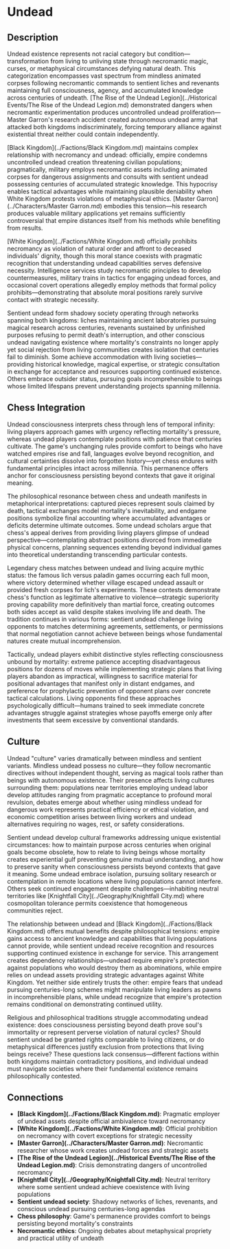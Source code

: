 <!-- Expanded by AI: 2025-10-13 -->

# Undead

## Description

Undead existence represents not racial category but condition—transformation from living to unliving state through necromantic magic, curses, or metaphysical circumstances defying natural death. This categorization encompasses vast spectrum from mindless animated corpses following necromantic commands to sentient liches and revenants maintaining full consciousness, agency, and accumulated knowledge across centuries of undeath. [The Rise of the Undead Legion](../Historical Events/The Rise of the Undead Legion.md) demonstrated dangers when necromantic experimentation produces uncontrolled undead proliferation—Master Garron's research accident created autonomous undead army that attacked both kingdoms indiscriminately, forcing temporary alliance against existential threat neither could contain independently.

[Black Kingdom](../Factions/Black Kingdom.md) maintains complex relationship with necromancy and undead: officially, empire condemns uncontrolled undead creation threatening civilian populations; pragmatically, military employs necromantic assets including animated corpses for dangerous assignments and consults with sentient undead possessing centuries of accumulated strategic knowledge. This hypocrisy enables tactical advantages while maintaining plausible deniability when White Kingdom protests violations of metaphysical ethics. [Master Garron](../Characters/Master Garron.md) embodies this tension—his research produces valuable military applications yet remains sufficiently controversial that empire distances itself from his methods while benefiting from results.

[White Kingdom](../Factions/White Kingdom.md) officially prohibits necromancy as violation of natural order and affront to deceased individuals' dignity, though this moral stance coexists with pragmatic recognition that understanding undead capabilities serves defensive necessity. Intelligence services study necromantic principles to develop countermeasures, military trains in tactics for engaging undead forces, and occasional covert operations allegedly employ methods that formal policy prohibits—demonstrating that absolute moral positions rarely survive contact with strategic necessity.

Sentient undead form shadowy society operating through networks spanning both kingdoms: liches maintaining ancient laboratories pursuing magical research across centuries, revenants sustained by unfinished purposes refusing to permit death's interruption, and other conscious undead navigating existence where mortality's constraints no longer apply yet social rejection from living communities creates isolation that centuries fail to diminish. Some achieve accommodation with living societies—providing historical knowledge, magical expertise, or strategic consultation in exchange for acceptance and resources supporting continued existence. Others embrace outsider status, pursuing goals incomprehensible to beings whose limited lifespans prevent understanding projects spanning millennia.

## Chess Integration

Undead consciousness interprets chess through lens of temporal infinity: living players approach games with urgency reflecting mortality's pressure, whereas undead players contemplate positions with patience that centuries cultivate. The game's unchanging rules provide comfort to beings who have watched empires rise and fall, languages evolve beyond recognition, and cultural certainties dissolve into forgotten history—yet chess endures with fundamental principles intact across millennia. This permanence offers anchor for consciousness persisting beyond contexts that gave it original meaning.

The philosophical resonance between chess and undeath manifests in metaphorical interpretations: captured pieces represent souls claimed by death, tactical exchanges model mortality's inevitability, and endgame positions symbolize final accounting where accumulated advantages or deficits determine ultimate outcomes. Some undead scholars argue that chess's appeal derives from providing living players glimpse of undead perspective—contemplating abstract positions divorced from immediate physical concerns, planning sequences extending beyond individual games into theoretical understanding transcending particular contests.

Legendary chess matches between undead and living acquire mythic status: the famous lich versus paladin games occurring each full moon, where victory determined whether village escaped undead assault or provided fresh corpses for lich's experiments. These contests demonstrate chess's function as legitimate alternative to violence—strategic superiority proving capability more definitively than martial force, creating outcomes both sides accept as valid despite stakes involving life and death. The tradition continues in various forms: sentient undead challenge living opponents to matches determining agreements, settlements, or permissions that normal negotiation cannot achieve between beings whose fundamental natures create mutual incomprehension.

Tactically, undead players exhibit distinctive styles reflecting consciousness unbound by mortality: extreme patience accepting disadvantageous positions for dozens of moves while implementing strategic plans that living players abandon as impractical, willingness to sacrifice material for positional advantages that manifest only in distant endgames, and preference for prophylactic prevention of opponent plans over concrete tactical calculations. Living opponents find these approaches psychologically difficult—humans trained to seek immediate concrete advantages struggle against strategies whose payoffs emerge only after investments that seem excessive by conventional standards.

## Culture

Undead "culture" varies dramatically between mindless and sentient variants. Mindless undead possess no culture—they follow necromantic directives without independent thought, serving as magical tools rather than beings with autonomous existence. Their presence affects living cultures surrounding them: populations near territories employing undead labor develop attitudes ranging from pragmatic acceptance to profound moral revulsion, debates emerge about whether using mindless undead for dangerous work represents practical efficiency or ethical violation, and economic competition arises between living workers and undead alternatives requiring no wages, rest, or safety considerations.

Sentient undead develop cultural frameworks addressing unique existential circumstances: how to maintain purpose across centuries when original goals become obsolete, how to relate to living beings whose mortality creates experiential gulf preventing genuine mutual understanding, and how to preserve sanity when consciousness persists beyond contexts that gave it meaning. Some undead embrace isolation, pursuing solitary research or contemplation in remote locations where living populations cannot interfere. Others seek continued engagement despite challenges—inhabiting neutral territories like [Knightfall City](../Geography/Knightfall City.md) where cosmopolitan tolerance permits coexistence that homogeneous communities reject.

The relationship between undead and [Black Kingdom](../Factions/Black Kingdom.md) offers mutual benefits despite philosophical tensions: empire gains access to ancient knowledge and capabilities that living populations cannot provide, while sentient undead receive recognition and resources supporting continued existence in exchange for service. This arrangement creates dependency relationships—undead require empire's protection against populations who would destroy them as abominations, while empire relies on undead assets providing strategic advantages against White Kingdom. Yet neither side entirely trusts the other: empire fears that undead pursuing centuries-long schemes might manipulate living leaders as pawns in incomprehensible plans, while undead recognize that empire's protection remains conditional on demonstrating continued utility.

Religious and philosophical traditions struggle accommodating undead existence: does consciousness persisting beyond death prove soul's immortality or represent perverse violation of natural cycles? Should sentient undead be granted rights comparable to living citizens, or do metaphysical differences justify exclusion from protections that living beings receive? These questions lack consensus—different factions within both kingdoms maintain contradictory positions, and individual undead must navigate societies where their fundamental existence remains philosophically contested.

## Connections

- **[Black Kingdom](../Factions/Black Kingdom.md)**: Pragmatic employer of undead assets despite official ambivalence toward necromancy
- **[White Kingdom](../Factions/White Kingdom.md)**: Official prohibition on necromancy with covert exceptions for strategic necessity
- **[Master Garron](../Characters/Master Garron.md)**: Necromantic researcher whose work creates undead forces and strategic assets
- **[The Rise of the Undead Legion](../Historical Events/The Rise of the Undead Legion.md)**: Crisis demonstrating dangers of uncontrolled necromancy
- **[Knightfall City](../Geography/Knightfall City.md)**: Neutral territory where some sentient undead achieve coexistence with living populations
- **Sentient undead society**: Shadowy networks of liches, revenants, and conscious undead pursuing centuries-long agendas
- **Chess philosophy**: Game's permanence provides comfort to beings persisting beyond mortality's constraints
- **Necromantic ethics**: Ongoing debates about metaphysical propriety and practical utility of undeath
